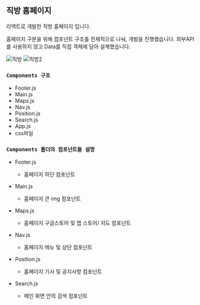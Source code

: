 ## 직방 홈페이지

리액트로 개발한 직방 홈페이지 입니다.

홈페이지 구분을 위해 컴포넌트 구조를 전체적으로 나눠, 개발을 진행했습니다. 외부API를 사용하지 않고 Data를 직접 객체에 담아 설계했습니다.


![직방](https://user-images.githubusercontent.com/31337244/85659470-8ac7a480-b6ef-11ea-824e-8816df3e3f52.JPG)
![직방2](https://user-images.githubusercontent.com/31337244/85659477-8d29fe80-b6ef-11ea-9aa4-49c28ca4cc81.JPG)



### `Components 구조`
* Footer.js 
* Main.js
* Maps.js
* Nav.js
* Position.js
* Search.js
* App.js
* css파일 

### `Components 폴더의 컴포넌트들 설명`
* Footer.js 
    * 홈페이지 하단 컴포넌트

* Main.js
    * 홈페이지 큰 img 컴포넌트

* Maps.js
    * 홈페이지 구글스토어 및 맵 스토어/ 지도 컴포넌트

* Nav.js
    * 홈페이지 메뉴 및 상단 컴포넌트

* Position.js
    * 홈페이지 기사 및 공지사항 컴포넌트

* Search.js
    * 메인 화면 안의 검색 컴포넌트

